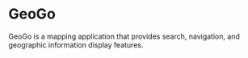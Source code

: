 # GeoGo

GeoGo is a mapping application that provides search, navigation, and geographic information display features.
